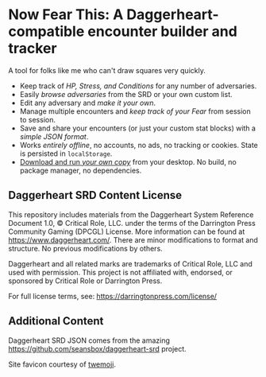 # Now Fear This: A Daggerheart-compatible encounter builder and tracker

A tool for folks like me who can't draw squares very quickly.

* Keep track of _HP, Stress, and Conditions_ for any number of adversaries.
* Easily _browse adversaries_ from the SRD or your own custom list.
* Edit any adversary and _make it your own_.
* Manage multiple encounters and _keep track of your Fear_ from session to session.
* Save and share your encounters (or just your custom stat blocks) with a _simple JSON format_.
* Works _entirely offline_, no accounts, no ads, no tracking or cookies. State is persisted in `localStorage`.
* [Download and run _your own copy_](https://codeberg.org/sandyarmstrong/nowfearthis/archive/main.zip) from your desktop. No build, no package manager, no dependencies.

## Daggerheart SRD Content License

This repository includes materials from the Daggerheart System Reference Document 1.0, © Critical Role, LLC. under the terms of the Darrington Press Community Gaming (DPCGL) License. More information can be found at https://www.daggerheart.com/. There are minor modifications to format and structure. No previous modifications by others.

Daggerheart and all related marks are trademarks of Critical Role, LLC and used with permission. This project is not affiliated with, endorsed, or sponsored by Critical Role or Darrington Press.

For full license terms, see: https://darringtonpress.com/license/

## Additional Content

Daggerheart SRD JSON comes from the amazing https://github.com/seansbox/daggerheart-srd project.

Site favicon courtesy of [twemoji]("https://github.com/twitter/twemoji/blob/master/LICENSE-GRAPHICS").